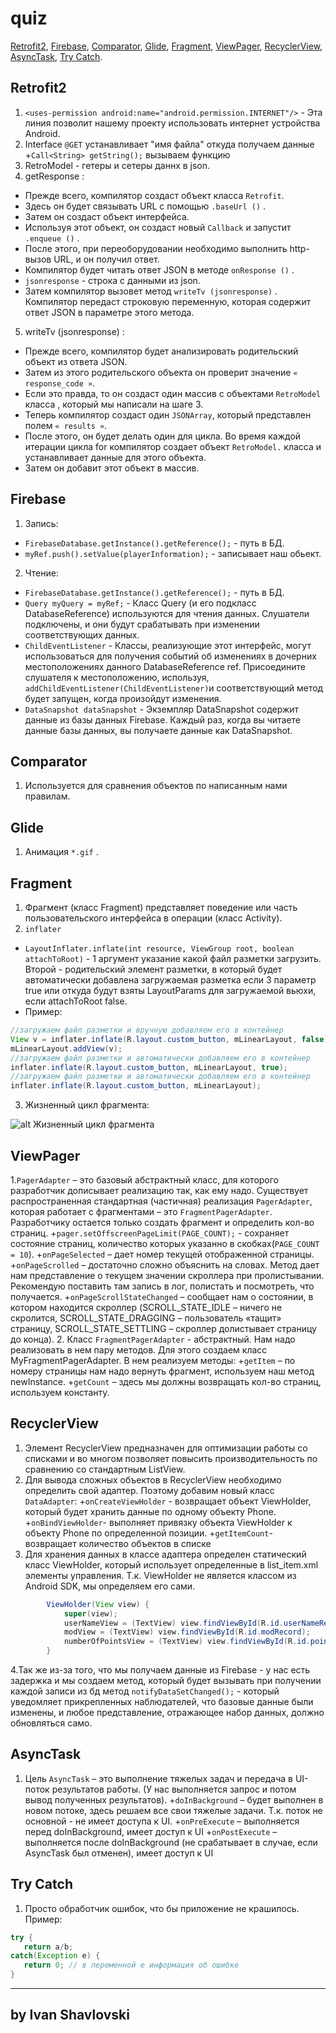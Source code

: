 # quiz
[Retrofit2](#Retrofit2), 
[Firebase](#Firebase), 
[Comparator](#Comparator), 
[Glide](#Glide), 
[Fragment](#Fragment), 
[ViewPager](#ViewPager), 
[RecyclerView](#RecyclerView), 
[AsyncTask](#AsyncTask), 
[Try Catch](#Try_Catch).


<a name="Retrofit2"></a> 
## **Retrofit2**
                
1. `<uses-permission android:name="android.permission.INTERNET"/>` - Эта линия позволит нашему проекту использовать интернет устройства Android.
2. Interface `@GET` устанавливает "имя файла" откуда получаем данные
   +`Call<String> getString();` вызываем функцию
3. RetroModel - гетеры и сетеры даннх в json.
4. getResponse :
+ Прежде всего, компилятор создаст объект класса `Retrofit`.
+  Здесь он будет связывать URL с помощью `.baseUrl ()` .
+  Затем он создаст объект интерфейса. 
+  Используя этот объект, он создаст новый `Callback` и запустит `.enqueue ()` .
+  После этого, при переоборудовании необходимо выполнить http-вызов URL, и он получил ответ.
+  Компилятор будет читать ответ JSON в методе `onResponse ()` .
+  `jsonresponse`  - строка с данными из json.
+   Затем компилятор вызовет метод `writeTv (jsonresponse)` . Компилятор передаст строковую переменную, которая содержит ответ JSON в параметре этого метода.
5. writeTv (jsonresponse) :
 +   Прежде всего, компилятор будет анализировать родительский объект из ответа JSON.
 +   Затем из этого родительского объекта он проверит значение `« response_code »`.
 +   Если это правда, то он создаст один массив с объектами `RetroModel` класса , который мы написали на шаге 3.
 +   Теперь компилятор создаст один `JSONArray`, который представлен полем `« results »`.
  +  После этого, он будет делать один для цикла. Во время каждой итерации цикла for компилятор создает объект  `RetroModel.` класса и устанавливает данные для этого объекта.
  +  Затем он добавит этот объект в массив.
  
<a name="Firebase"></a> 
## **Firebase**
 1. Запись: 
 + `FirebaseDatabase.getInstance().getReference();` - путь в БД.
 + `myRef.push().setValue(playerInformation);` - записывает наш обьект.
 2. Чтение:
 + `FirebaseDatabase.getInstance().getReference();` - путь в БД.
 + `Query myQuery = myRef;` -  Класс Query (и его подкласс DatabaseReference) используются для чтения данных. Слушатели подключены, и они будут срабатывать при изменении соответствующих данных.
 + `ChildEventListener` - Классы, реализующие этот интерфейс, могут использоваться для получения событий об изменениях в дочерних местоположениях данного DatabaseReference ref. Присоедините слушателя к местоположению, используя, `addChildEventListener(ChildEventListener)`и соответствующий метод будет запущен, когда произойдут изменения.
 + `DataSnapshot dataSnapshot` - Экземпляр DataSnapshot содержит данные из базы данных Firebase. Каждый раз, когда вы читаете данные базы данных, вы получаете данные как DataSnapshot.
 
 <a name="Comparator"></a> 
 ## **Comparator**
 1. Используется для сравнения объектов по написанным нами правилам.
  
  
 <a name="Glide"></a> 
 ## **Glide**
 1. Анимация `*.gif` .
 
 <a name="Fragment"></a> 
## **Fragment**
1. Фрагмент (класс Fragment) представляет поведение или часть пользовательского интерфейса в операции (класс Activity).
2. `inflater` 
+ `LayoutInflater.inflate(int resource, ViewGroup root, boolean attachToRoot)` - 1 аргумент указание какой файл разметки загрузить. Второй - родительский элемент разметки, в который будет автоматически добавлена загружаемая разметка если 3 параметр true или откуда будут взяты LayoutParams для загружаемой вьюхи, если attachToRoot false.
+ Пример:
```java
//загружаем файл разметки и вручную добавляем его в контейнер
View v = inflater.inflate(R.layout.custom_button, mLinearLayout, false);
mLinearLayout.addView(v);
//загружаем файл разметки и автоматически добавляем его в контейнер
inflater.inflate(R.layout.custom_button, mLinearLayout, true);
//загружаем файл разметки и автоматически добавляем его в контейнер
inflater.inflate(R.layout.custom_button, mLinearLayout);
```
3. Жизненный цикл фрагмента:<br/>

![alt Жизненный цикл фрагмента ](https://developer.android.com/images/fragment_lifecycle.png?hl=RU)

<a name="ViewPager"></a> 
## **ViewPager**
1.`PagerAdapter` – это базовый абстрактный класс, для которого разработчик дописывает реализацию так, как ему надо. Существует распространенная стандартная (частичная) реализация `PagerAdapter`, которая работает с фрагментами – это `FragmentPagerAdapter`. Разработчику остается только создать фрагмент и определить кол-во страниц.
+`pager.setOffscreenPageLimit(PAGE_COUNT);` - сохраняет состояние страниц, количество которых указанно в скобках(`PAGE_COUNT = 10`).
+`onPageSelected` – дает номер текущей отображенной страницы.
+`onPageScrolled` – достаточно сложно объяснить на словах. Метод дает нам представление о текущем значении скроллера при пролистывании. Рекомендую поставить там запись в лог, полистать и посмотреть, что получается.
+`onPageScrollStateChanged` – сообщает нам о состоянии, в котором находится скроллер (SCROLL_STATE_IDLE – ничего не скролится, SCROLL_STATE_DRAGGING – пользователь «тащит» страницу, SCROLL_STATE_SETTLING – скроллер долистывает страницу до конца).
2. Класс `FragmentPagerAdapter` - абстрактный. Нам надо реализовать в нем пару методов. Для этого создаем класс MyFragmentPagerAdapter. В нем реализуем методы:
+`getItem` – по номеру страницы нам надо вернуть фрагмент, используем наш метод newInstance.
+`getCount` – здесь мы должны возвращать кол-во страниц, используем константу.


<a name="RecyclerView"></a> 
## **RecyclerView**
1. Элемент RecyclerView предназначен для оптимизации работы со списками и во многом позволяет повысить производительность по сравнению со стандартным ListView.
2. Для вывода сложных объектов в RecyclerView необходимо определить свой адаптер. Поэтому добавим новый класс `DataAdapter`:
+`onCreateViewHolder` - возвращает объект ViewHolder, который будет хранить данные по одному объекту Phone.
+`onBindViewHolder`- выполняет привязку объекта ViewHolder к объекту Phone по определенной позиции.
+`getItemCount`- возвращает количество объектов в списке
3. Для хранения данных в классе адаптера определен статический класс ViewHolder, который использует определенные в list_item.xml элементы управления. Т.к. ViewHolder не является классом из Android SDK, мы определяем его сами.
```java 
        ViewHolder(View view) {
            super(view);
            userNameView = (TextView) view.findViewById(R.id.userNameRecord);
            modView = (TextView) view.findViewById(R.id.modRecord);
            numberOfPointsView = (TextView) view.findViewById(R.id.pointRecord);
        }
```
4.Так же из-за того, что мы получаем данные из Firebase - у нас есть задержка и мы создаем метод, который будет вызывать при получении каждой записи из бд  метод `notifyDataSetChanged();` - который уведомляет прикрепленных наблюдателей, что базовые данные были изменены, и любое представление, отражающее набор данных, должно обновляться само.

<a name="AsyncTask"></a> 
## **AsyncTask**
1. Цель `AsyncTask`  – это выполнение тяжелых задач и передача в UI-поток результатов работы. (У нас выполняется запрос и потом вывод полученных результатов).
+`doInBackground` – будет выполнен в новом потоке, здесь решаем все свои тяжелые задачи. Т.к. поток не основной - не имеет доступа к UI.
+`onPreExecute` – выполняется перед doInBackground, имеет доступ к UI
+`onPostExecute` – выполняется после doInBackground (не срабатывает в случае, если AsyncTask был отменен), имеет доступ к UI

<a name="Try_Catch"></a>
## **Try Catch**
1. Просто обработчик ошибок, что бы приложение не крашилось.
<br/> Пример:
 ```java 
 try {
    return a/b;
catch(Exception e) {
    return 0; // в переменной е информация об ошибке
}
```
 ***
 ## by Ivan Shavlovski
